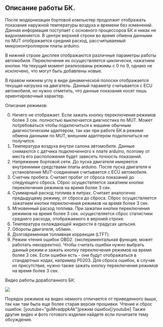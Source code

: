 Описание работы БК.
--------------

После модернизации бортовой компьютер продолжит отображать показания наружной температуры воздуха и времени без изменений. Данная информация поступает с основного процессороа БК и никак не видоизменяется. В центре верхней строки во время обмена данными по MUT отображается средний расход, рассчитываемый микроконтроллером платы arduino. 

В нижней строке дисплея отображаются различные параметры работы автомобиля. Переключение их осуществляется циклически, нажатием кнопки. На текущий момент реализованы режимы с 0 по 9, однако не исключено, что могут быть добавлены новые.

В правом нижнем углу в виде динамической полоски отображается текущая нагрузка на двигатель. Данный параметр считывается с ECU автомобиля, но нужно отметить, что данные показания носят лишь ориентировочный характер.

Описание режимов:

0. Ничего не отображает. Если зажать кнопку переключения режимов более 3 сек. полностью выключается диагностика по MUT. Может потребоваться чтобы подключиться к машине обычным диагностическим адаптером, так как при работе БК в режиме обмена данными по MUT, внешним адаптером подключиться не получится.
1. Температура воздуха внутри салона автомобиля. Данные снимаются с датчика подключенного к плате arduino, поэтому от места его расположения будет зависеть точность показаний.
2. Напряжение бортовой сети. До пуска двигателя имеряется внутренними средствами платы arduino. После пуска двигателя и установления MUT-соединения считывается с ECU автомобиля.
3. Счетчик пробега. Считает пробег от сброса показаний до следующего сброса. Сброс осуществляется зажатием кнопки переключения режимов на время более 3 сек.
4. Суммарный расход топлива в литрах. Считает аналогично предыдущему режиму, от сброса до сброса. Сброс осуществляется зажатием кнопки переключения режимов на время более 3 сек.
5. Мгновенный расход топлива. При зажатии кнопки переключения режимов на время более 3 сек. осуществляется сброс статистики среднего расхода, отображаемого в верхней строке.
6. Температура охлаждающей жидкости в градусах цельсия.
7. Обороты двигателя, об/мин.
8. Долговременная топливная коррекция (LTFT). 
9. Режим чтения ошибок OBD2. (экспериментальная функция, может работать некорректно). Чтобы считать ошибки нужно выбрать данный режим и зажать кнопку переключения режимов на время более 3 сек. Если ошибки есть - они будут отображаться в стандартных кодах, например P0203. Для сброса ошибок, в случае их присутствия, нужно также зажать кнопку переключения режимов на время более 3 сек.



Видео работы доработанного БК:

[![](http://img.youtube.com/vi/gFz78esyOUs/0.jpg)](http://www.youtube.com/watch?v=gFz78esyOUs)

Порядок режимов на видео немного отличается от приведенного выше, так как там была еще более старая версия прошивки.
Чтение и сброс ошибок:
[youtube="guMvadppkAk"]режим ошибок[/youtube]
Также другие видео и фото готового изделия найдете если почитаете тему обсуждения.
